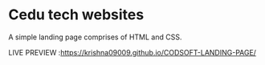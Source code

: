 # Cedu tech websites
A simple landing page comprises of HTML and CSS.

LIVE PREVIEW :https://krishna09009.github.io/CODSOFT-LANDING-PAGE/
